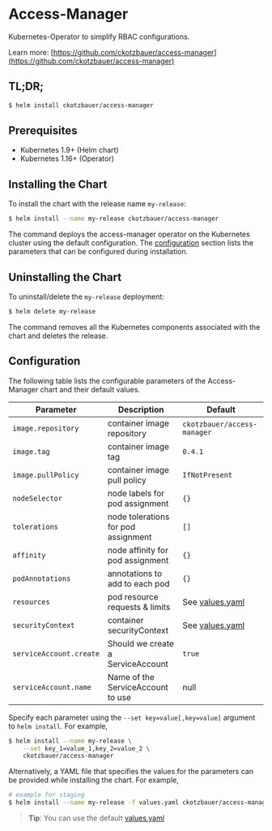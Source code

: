 # Access-Manager

Kubernetes-Operator to simplify RBAC configurations.

Learn more: [https://github.com/ckotzbauer/access-manager](https://github.com/ckotzbauer/access-manager)

## TL;DR;

```bash
$ helm install ckotzbauer/access-manager
```

## Prerequisites

- Kubernetes 1.9+ (Helm chart)
- Kubernetes 1.16+ (Operator)

## Installing the Chart

To install the chart with the release name `my-release`:

```bash
$ helm install --name my-release ckotzbauer/access-manager
```

The command deploys the access-manager operator on the Kubernetes cluster using the default configuration. The [configuration](#configuration) section lists the parameters that can be configured during installation.

## Uninstalling the Chart

To uninstall/delete the `my-release` deployment:

```bash
$ helm delete my-release
```
The command removes all the Kubernetes components associated with the chart and deletes the release.

## Configuration

The following table lists the configurable parameters of the Access-Manager chart and their default values.

|               Parameter                |                    Description                    |            Default            |
| -------------------------------------- | ------------------------------------------------- | ----------------------------- |
| `image.repository`                     | container image repository                        | `ckotzbauer/access-manager`   |
| `image.tag`                            | container image tag                               | `0.4.1`                       |
| `image.pullPolicy`                     | container image pull policy                       | `IfNotPresent`                |
| `nodeSelector`                         | node labels for pod assignment                    | `{}`                          |
| `tolerations`                          | node tolerations for pod assignment               | `[]`                          |
| `affinity`                             | node affinity for pod assignment                  | `{}`                          |
| `podAnnotations`                       | annotations to add to each pod                    | `{}`                          |
| `resources`                            | pod resource requests & limits                    | See [values.yaml](values.yaml)|
| `securityContext`                      | container securityContext                         | See [values.yaml](values.yaml)|
| `serviceAccount.create`	             | Should we create a ServiceAccount	             | `true`                        |
| `serviceAccount.name`		             | Name of the ServiceAccount to use                 | null                          |

Specify each parameter using the `--set key=value[,key=value]` argument to `helm install`. For example,

```bash
$ helm install --name my-release \
    --set key_1=value_1,key_2=value_2 \
    ckotzbauer/access-manager
```

Alternatively, a YAML file that specifies the values for the parameters can be provided while installing the chart. For example,

```bash
# example for staging
$ helm install --name my-release -f values.yaml ckotzbauer/access-manager
```

> **Tip**: You can use the default [values.yaml](values.yaml)
